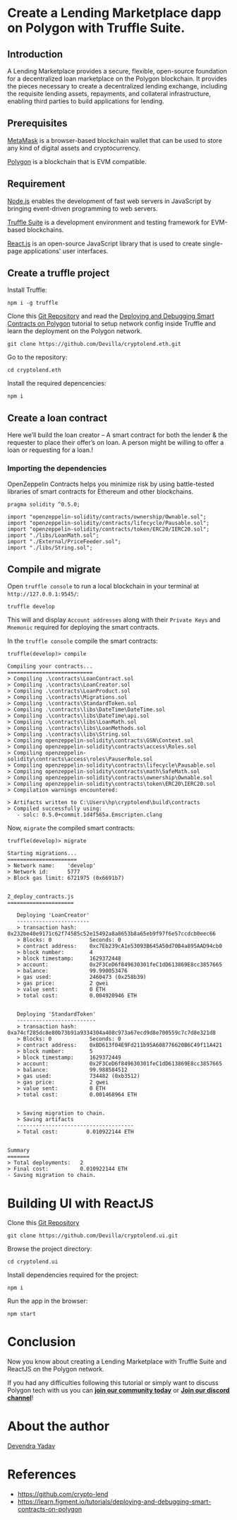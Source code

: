 # Create a Lending Marketplace dapp on Polygon with Truffle Suite.

## Introduction

A Lending Marketplace provides a secure, flexible, open-source foundation for a decentralized loan marketplace on the Polygon blockchain. It provides the pieces necessary to create a decentralized lending exchange, including the requisite lending assets, repayments, and collateral infrastructure, enabling third parties to build applications for lending.

## Prerequisites

[MetaMask](https://metamask.io/) is a browser-based blockchain wallet that can be used to store any kind of digital assets and cryptocurrency.

[Polygon](https://docs.polygon.technology/) is a blockchain that is EVM compatible.

## Requirement

[Node.js](https://nodejs.org/en/) enables the development of fast web servers in JavaScript by bringing event-driven programming to web servers.

[Truffle Suite](https://www.trufflesuite.com/) is a development environment and testing framework for EVM-based blockchains.

[React.js](https://reactjs.org/) is an open-source JavaScript library that is used to create single-page applications' user interfaces.

## Create a truffle project

Install Truffle:
```
npm i -g truffle
```

Clone this [Git Repository](https://github.com/devilla/cryptolend.eth) and read the [Deploying and Debugging Smart Contracts on Polygon](https://learn.figment.io/tutorials/deploying-and-debugging-smart-contracts-on-polygon) tutorial to setup network config inside Truffle and learn the deployment on the Polygon network.

```
git clone https://github.com/Devilla/cryptolend.eth.git
```
Go to the repository:
```
cd cryptolend.eth
```

Install the required depencencies:
```
npm i
```
## Create a loan contract

Here we’ll build the loan creator – A smart contract for both the lender & the requester to place their offer’s on loan. A person might be willing to offer a loan or requesting for a loan.!

### Importing the dependencies

OpenZeppelin Contracts helps you minimize risk by using battle-tested libraries of smart contracts for Ethereum and other blockchains.

```
pragma solidity ^0.5.0;

import "openzeppelin-solidity/contracts/ownership/Ownable.sol";
import "openzeppelin-solidity/contracts/lifecycle/Pausable.sol";
import "openzeppelin-solidity/contracts/token/ERC20/IERC20.sol";
import "./libs/LoanMath.sol";
import "./External/PriceFeeder.sol";
import "./libs/String.sol";

```

## Compile and migrate

Open `truffle console` to run a local blockchain in your terminal at `http://127.0.0.1:9545/`:
```
truffle develop
```

This will and display `Account addresses` along with their `Private Keys` and `Mnemonic` required for deploying the smart contracts.

In the `truffle console` compile the smart contracts:

```
truffle(develop)> compile

Compiling your contracts...
===========================
> Compiling .\contracts\LoanContract.sol
> Compiling .\contracts\LoanCreator.sol
> Compiling .\contracts\LoanProduct.sol
> Compiling .\contracts\Migrations.sol
> Compiling .\contracts\StandardToken.sol
> Compiling .\contracts\libs\DateTime\DateTime.sol
> Compiling .\contracts\libs\DateTime\api.sol
> Compiling .\contracts\libs\LoanMath.sol
> Compiling .\contracts\libs\LoanMethods.sol
> Compiling .\contracts\libs\String.sol
> Compiling openzeppelin-solidity\contracts\GSN\Context.sol
> Compiling openzeppelin-solidity\contracts\access\Roles.sol
> Compiling openzeppelin-solidity\contracts\access\roles\PauserRole.sol
> Compiling openzeppelin-solidity\contracts\lifecycle\Pausable.sol
> Compiling openzeppelin-solidity\contracts\math\SafeMath.sol
> Compiling openzeppelin-solidity\contracts\ownership\Ownable.sol
> Compiling openzeppelin-solidity\contracts\token\ERC20\IERC20.sol
> Compilation warnings encountered:

> Artifacts written to C:\Users\hp\cryptolend\build\contracts
> Compiled successfully using:
   - solc: 0.5.0+commit.1d4f565a.Emscripten.clang
```

Now, `migrate` the compiled smart contracts:

```
truffle(develop)> migrate

Starting migrations...
======================
> Network name:    'develop'
> Network id:      5777
> Block gas limit: 6721975 (0x6691b7)


2_deploy_contracts.js
=====================

   Deploying 'LoanCreator'
   -----------------------
   > transaction hash:    0x232be40e9171c62f74585c52e15492a8a8653b8a65eb9f97f6e57ccdcb0eec66
   > Blocks: 0            Seconds: 0
   > contract address:    0xc7Eb239cA1e53093B645A50d70B4a895AAD94cb0
   > block number:        4
   > block timestamp:     1629372448
   > account:             0x2F3CeD6f849630301feC1dD613869E8cc3857665
   > balance:             99.990053476
   > gas used:            2460473 (0x258b39)
   > gas price:           2 gwei
   > value sent:          0 ETH
   > total cost:          0.004920946 ETH


   Deploying 'StandardToken'
   -------------------------
   > transaction hash:    0xa74cf285dc8e80b73b91a9334304a408c973a67ecd9d8e700559c7c7d8e321d8
   > Blocks: 0            Seconds: 0
   > contract address:    0xBD613f04E9Fd211b95A608776620B6C49f11A421
   > block number:        5
   > block timestamp:     1629372449
   > account:             0x2F3CeD6f849630301feC1dD613869E8cc3857665
   > balance:             99.988584512
   > gas used:            734482 (0xb3512)
   > gas price:           2 gwei
   > value sent:          0 ETH
   > total cost:          0.001468964 ETH


   > Saving migration to chain.
   > Saving artifacts
   -------------------------------------
   > Total cost:         0.010922144 ETH


Summary
=======
> Total deployments:   2
> Final cost:          0.010922144 ETH
- Saving migration to chain.
```

# Building UI with ReactJS

Clone this [Git Repository](https://github.com/Devilla/cryptolend.ui)
```
git clone https://github.com/Devilla/cryptolend.ui.git
```
Browse the project directory:
```
cd cryptolend.ui
```

Install dependencies required for the project:
```
npm i
```

Run the app in the browser:
```
npm start
```

# Conclusion

Now you know about creating a Lending Marketplace with Truffle Suite and ReactJS on the Polygon network.

If you had any difficulties following this tutorial or simply want to discuss Polygon tech with us you can [**join our community today**](https://community.figment.io/) or [**Join our discord channel**](https://discord.gg/fszyM7K)!

# About the author

[Devendra Yadav](https://community.figment.io/u/dev.koold)

# References
- https://github.com/crypto-lend
- https://learn.figment.io/tutorials/deploying-and-debugging-smart-contracts-on-polygon
